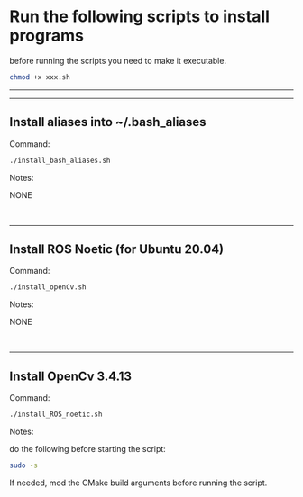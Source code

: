 # Run the following scripts to install programs
before running the scripts you need to make it executable.

```bash
chmod +x xxx.sh
```

---
---

## Install aliases into ~/.bash_aliases
Command:
```bash
./install_bash_aliases.sh
```

Notes:

NONE

<br>

---

## Install ROS Noetic (for Ubuntu 20.04)
Command:
```bash
./install_openCv.sh
```

Notes:

NONE

<br>

---

## Install OpenCv 3.4.13
Command:
```bash
./install_ROS_noetic.sh
```

Notes:

do the following before starting the script:
```bash
sudo -s
```

If needed, mod the CMake build arguments before running the script.

<br>